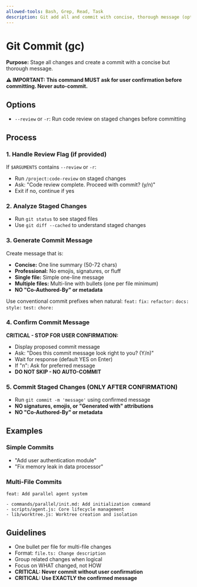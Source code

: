 ```yaml
---
allowed-tools: Bash, Grep, Read, Task
description: Git add all and commit with concise, thorough message (optional --review flag)
---
```


# Git Commit (gc)

**Purpose:** Stage all changes and create a commit with a concise but thorough message.

**⚠️ IMPORTANT: This command MUST ask for user confirmation before committing. Never auto-commit.**

## Options
- `--review` or `-r`: Run code review on staged changes before committing

## Process

### 1. Handle Review Flag (if provided)
If `$ARGUMENTS` contains `--review` or `-r`:
- Run `/project:code-review` on staged changes
- Ask: "Code review complete. Proceed with commit? (y/n)"
- Exit if no, continue if yes

### 2. Analyze Staged Changes
- Run `git status` to see staged files
- Use `git diff --cached` to understand staged changes

### 3. Generate Commit Message
Create message that is:
- **Concise:** One line summary (50-72 chars)
- **Professional:** No emojis, signatures, or fluff
- **Single file:** Simple one-line message
- **Multiple files:** Multi-line with bullets (one per file minimum)
- **NO "Co-Authored-By" or metadata**

Use conventional commit prefixes when natural:
`feat:` `fix:` `refactor:` `docs:` `style:` `test:` `chore:`

### 4. Confirm Commit Message
**CRITICAL - STOP FOR USER CONFIRMATION:**
- Display proposed commit message
- Ask: "Does this commit message look right to you? (Y/n)"
- Wait for response (default YES on Enter)
- If "n": Ask for preferred message
- **DO NOT SKIP - NO AUTO-COMMIT**

### 5. Commit Staged Changes (ONLY AFTER CONFIRMATION)
- Run `git commit -m 'message'` using confirmed message
- **NO signatures, emojis, or "Generated with" attributions**
- **NO "Co-Authored-By" or metadata**

## Examples

### Simple Commits
- "Add user authentication module"
- "Fix memory leak in data processor"

### Multi-File Commits
```
feat: Add parallel agent system

- commands/parallel/init.md: Add initialization command
- scripts/agent.js: Core lifecycle management
- lib/worktree.js: Worktree creation and isolation
```

## Guidelines
- One bullet per file for multi-file changes
- Format: `file.ts: Change description`
- Group related changes when logical
- Focus on WHAT changed, not HOW
- **CRITICAL: Never commit without user confirmation**
- **CRITICAL: Use EXACTLY the confirmed message**
